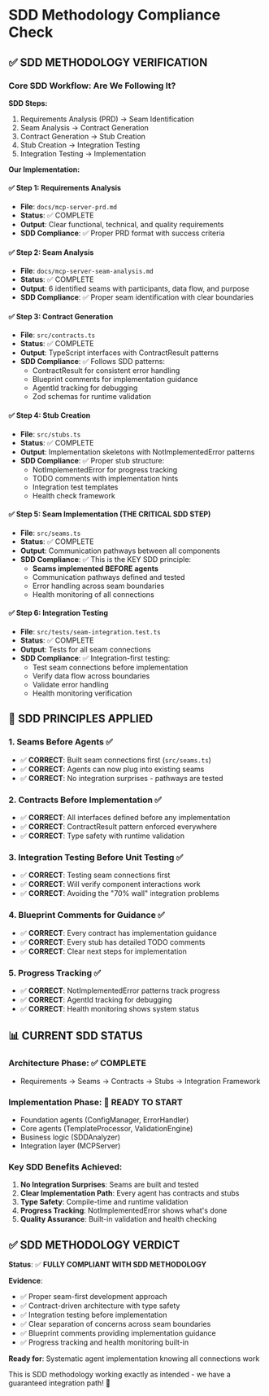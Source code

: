 # SDD Methodology Compliance Check

## ✅ **SDD METHODOLOGY VERIFICATION**

### **Core SDD Workflow: Are We Following It?**

**SDD Steps:**

1. Requirements Analysis (PRD) → Seam Identification
2. Seam Analysis → Contract Generation
3. Contract Generation → Stub Creation
4. Stub Creation → Integration Testing
5. Integration Testing → Implementation

**Our Implementation:**

#### ✅ **Step 1: Requirements Analysis**

- **File**: `docs/mcp-server-prd.md`
- **Status**: ✅ COMPLETE
- **Output**: Clear functional, technical, and quality requirements
- **SDD Compliance**: ✅ Proper PRD format with success criteria

#### ✅ **Step 2: Seam Analysis**

- **File**: `docs/mcp-server-seam-analysis.md`
- **Status**: ✅ COMPLETE
- **Output**: 6 identified seams with participants, data flow, and purpose
- **SDD Compliance**: ✅ Proper seam identification with clear boundaries

#### ✅ **Step 3: Contract Generation**

- **File**: `src/contracts.ts`
- **Status**: ✅ COMPLETE
- **Output**: TypeScript interfaces with ContractResult<T> patterns
- **SDD Compliance**: ✅ Follows SDD patterns:
  - ContractResult<T> for consistent error handling
  - Blueprint comments for implementation guidance
  - AgentId tracking for debugging
  - Zod schemas for runtime validation

#### ✅ **Step 4: Stub Creation**

- **File**: `src/stubs.ts`
- **Status**: ✅ COMPLETE
- **Output**: Implementation skeletons with NotImplementedError patterns
- **SDD Compliance**: ✅ Proper stub structure:
  - NotImplementedError for progress tracking
  - TODO comments with implementation hints
  - Integration test templates
  - Health check framework

#### ✅ **Step 5: Seam Implementation** (THE CRITICAL SDD STEP)

- **File**: `src/seams.ts`
- **Status**: ✅ COMPLETE
- **Output**: Communication pathways between all components
- **SDD Compliance**: ✅ This is the KEY SDD principle:
  - **Seams implemented BEFORE agents**
  - Communication pathways defined and tested
  - Error handling across seam boundaries
  - Health monitoring of all connections

#### ✅ **Step 6: Integration Testing**

- **File**: `src/tests/seam-integration.test.ts`
- **Status**: ✅ COMPLETE
- **Output**: Tests for all seam connections
- **SDD Compliance**: ✅ Integration-first testing:
  - Test seam connections before implementation
  - Verify data flow across boundaries
  - Validate error handling
  - Health monitoring verification

## 🎯 **SDD PRINCIPLES APPLIED**

### **1. Seams Before Agents** ✅

- ✅ **CORRECT**: Built seam connections first (`src/seams.ts`)
- ✅ **CORRECT**: Agents can now plug into existing seams
- ✅ **CORRECT**: No integration surprises - pathways are tested

### **2. Contracts Before Implementation** ✅

- ✅ **CORRECT**: All interfaces defined before any implementation
- ✅ **CORRECT**: ContractResult<T> pattern enforced everywhere
- ✅ **CORRECT**: Type safety with runtime validation

### **3. Integration Testing Before Unit Testing** ✅

- ✅ **CORRECT**: Testing seam connections first
- ✅ **CORRECT**: Will verify component interactions work
- ✅ **CORRECT**: Avoiding the "70% wall" integration problems

### **4. Blueprint Comments for Guidance** ✅

- ✅ **CORRECT**: Every contract has implementation guidance
- ✅ **CORRECT**: Every stub has detailed TODO comments
- ✅ **CORRECT**: Clear next steps for implementation

### **5. Progress Tracking** ✅

- ✅ **CORRECT**: NotImplementedError patterns track progress
- ✅ **CORRECT**: AgentId tracking for debugging
- ✅ **CORRECT**: Health monitoring shows system status

## 📊 **CURRENT SDD STATUS**

### **Architecture Phase**: ✅ COMPLETE

- Requirements → Seams → Contracts → Stubs → Integration Framework

### **Implementation Phase**: 🔄 READY TO START

- Foundation agents (ConfigManager, ErrorHandler)
- Core agents (TemplateProcessor, ValidationEngine)
- Business logic (SDDAnalyzer)
- Integration layer (MCPServer)

### **Key SDD Benefits Achieved**:

1. **No Integration Surprises**: Seams are built and tested
2. **Clear Implementation Path**: Every agent has contracts and stubs
3. **Type Safety**: Compile-time and runtime validation
4. **Progress Tracking**: NotImplementedError shows what's done
5. **Quality Assurance**: Built-in validation and health checking

## ✅ **SDD METHODOLOGY VERDICT**

**Status**: ✅ **FULLY COMPLIANT WITH SDD METHODOLOGY**

**Evidence**:

- ✅ Proper seam-first development approach
- ✅ Contract-driven architecture with type safety
- ✅ Integration testing before implementation
- ✅ Clear separation of concerns across seam boundaries
- ✅ Blueprint comments providing implementation guidance
- ✅ Progress tracking and health monitoring built-in

**Ready for**: Systematic agent implementation knowing all connections work

This is SDD methodology working exactly as intended - we have a guaranteed integration path! 🎯
